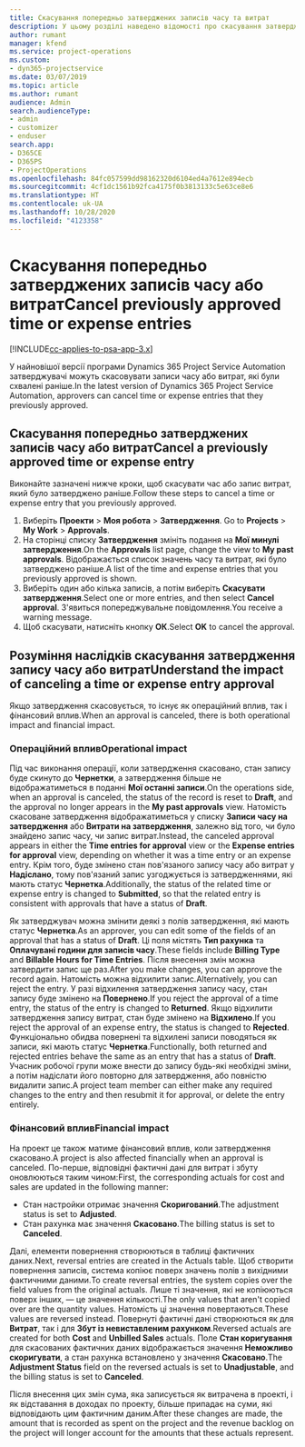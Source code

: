 ```yaml
---
title: Скасування попередньо затверджених записів часу та витрат
description: У цьому розділі наведено відомості про скасування затвердженого часу та транзакцій за витратами проекту.
author: rumant
manager: kfend
ms.service: project-operations
ms.custom:
- dyn365-projectservice
ms.date: 03/07/2019
ms.topic: article
ms.author: rumant
audience: Admin
search.audienceType:
- admin
- customizer
- enduser
search.app:
- D365CE
- D365PS
- ProjectOperations
ms.openlocfilehash: 84fc057599dd98162320d6104ed4a7612e894ecb
ms.sourcegitcommit: 4cf1dc1561b92fca4175f0b3813133c5e63ce8e6
ms.translationtype: HT
ms.contentlocale: uk-UA
ms.lasthandoff: 10/28/2020
ms.locfileid: "4123358"
---
```

# <a name="cancel-previously-approved-time-or-expense-entries"></a><span data-ttu-id="674b7-103">Скасування попередньо затверджених записів часу або витрат</span><span class="sxs-lookup"><span data-stu-id="674b7-103">Cancel previously approved time or expense entries</span></span>

[!INCLUDE[cc-applies-to-psa-app-3.x](../includes/cc-applies-to-psa-app-3x.md)]

<span data-ttu-id="674b7-104">У найновішої версії програми Dynamics 365 Project Service Automation затверджувачі можуть скасовувати записи часу або витрат, які були схвалені раніше.</span><span class="sxs-lookup"><span data-stu-id="674b7-104">In the latest version of Dynamics 365 Project Service Automation, approvers can cancel time or expense entries that they previously approved.</span></span>

## <a name="cancel-a-previously-approved-time-or-expense-entry"></a><span data-ttu-id="674b7-105">Скасування попередньо затверджених записів часу або витрат</span><span class="sxs-lookup"><span data-stu-id="674b7-105">Cancel a previously approved time or expense entry</span></span>

<span data-ttu-id="674b7-106">Виконайте зазначені нижче кроки, щоб скасувати час або запис витрат, який було затверджено раніше.</span><span class="sxs-lookup"><span data-stu-id="674b7-106">Follow these steps to cancel a time or expense entry that you previously approved.</span></span>

1. <span data-ttu-id="674b7-107">Виберіть **Проекти** \> **Моя робота** \> **Затвердження**. </span><span class="sxs-lookup"><span data-stu-id="674b7-107">Go to **Projects** \> **My Work** \> **Approvals**.</span></span>
2. <span data-ttu-id="674b7-108">На сторінці списку **Затвердження** змініть подання на **Мої минулі затвердження**.</span><span class="sxs-lookup"><span data-stu-id="674b7-108">On the **Approvals** list page, change the view to **My past approvals**.</span></span> <span data-ttu-id="674b7-109">Відображається список значень часу та витрат, які було затверджено раніше.</span><span class="sxs-lookup"><span data-stu-id="674b7-109">A list of the time and expense entries that you previously approved is shown.</span></span>
3. <span data-ttu-id="674b7-110">Виберіть один або кілька записів, а потім виберіть **Скасувати затвердження**.</span><span class="sxs-lookup"><span data-stu-id="674b7-110">Select one or more entries, and then select **Cancel approval**.</span></span> <span data-ttu-id="674b7-111">З'явиться попереджувальне повідомлення.</span><span class="sxs-lookup"><span data-stu-id="674b7-111">You receive a warning message.</span></span>
4. <span data-ttu-id="674b7-112">Щоб скасувати, натисніть кнопку **ОК**.</span><span class="sxs-lookup"><span data-stu-id="674b7-112">Select **OK** to cancel the approval.</span></span>

## <a name="understand-the-impact-of-canceling-a-time-or-expense-entry-approval"></a><span data-ttu-id="674b7-113">Розуміння наслідків скасування затвердження запису часу або витрат</span><span class="sxs-lookup"><span data-stu-id="674b7-113">Understand the impact of canceling a time or expense entry approval</span></span>

<span data-ttu-id="674b7-114">Якщо затвердження скасовується, то існує як операційний вплив, так і фінансовий вплив.</span><span class="sxs-lookup"><span data-stu-id="674b7-114">When an approval is canceled, there is both operational impact and financial impact.</span></span>

### <a name="operational-impact"></a><span data-ttu-id="674b7-115">Операційний вплив</span><span class="sxs-lookup"><span data-stu-id="674b7-115">Operational impact</span></span>

<span data-ttu-id="674b7-116">Під час виконання операції, коли затвердження скасовано, стан запису буде скинуто до **Чернетки**, а затвердження більше не відображатиметься в поданні **Мої останні записи**.</span><span class="sxs-lookup"><span data-stu-id="674b7-116">On the operations side, when an approval is canceled, the status of the record is reset to **Draft**, and the approval no longer appears in the **My past approvals** view.</span></span> <span data-ttu-id="674b7-117">Натомість скасоване затвердження відображатиметься у списку **Записи часу на затвердження** або **Витрати на затвердження**, залежно від того, чи було знайдено запис часу, чи запис витрат.</span><span class="sxs-lookup"><span data-stu-id="674b7-117">Instead, the canceled approval appears in either the **Time entries for approval** view or the **Expense entries for approval** view, depending on whether it was a time entry or an expense entry.</span></span> <span data-ttu-id="674b7-118">Крім того, буде змінено стан пов'язаного запису часу або витрат у **Надіслано**, тому пов'язаний запис узгоджується із затвердженнями, які мають статус **Чернетка**.</span><span class="sxs-lookup"><span data-stu-id="674b7-118">Additionally, the status of the related time or expense entry is changed to **Submitted**, so that the related entry is consistent with approvals that have a status of **Draft**.</span></span>

<span data-ttu-id="674b7-119">Як затверджувач можна змінити деякі з полів затвердження, які мають статус **Чернетка**.</span><span class="sxs-lookup"><span data-stu-id="674b7-119">As an approver, you can edit some of the fields of an approval that has a status of **Draft**.</span></span> <span data-ttu-id="674b7-120">Ці поля містять **Тип рахунка** та **Оплачувані години для записів часу**.</span><span class="sxs-lookup"><span data-stu-id="674b7-120">These fields include **Billing Type** and **Billable Hours for Time Entries**.</span></span> <span data-ttu-id="674b7-121">Після внесення змін можна затвердити запис ще раз.</span><span class="sxs-lookup"><span data-stu-id="674b7-121">After you make changes, you can approve the record again.</span></span> <span data-ttu-id="674b7-122">Натомість можна відхилити запис.</span><span class="sxs-lookup"><span data-stu-id="674b7-122">Alternatively, you can reject the entry.</span></span> <span data-ttu-id="674b7-123">У разі відхилення затвердження запису часу, стан запису буде змінено на **Повернено**.</span><span class="sxs-lookup"><span data-stu-id="674b7-123">If you reject the approval of a time entry, the status of the entry is changed to **Returned**.</span></span> <span data-ttu-id="674b7-124">Якщо відхилити затвердження запису витрат, стан буде змінено на **Відхилено**.</span><span class="sxs-lookup"><span data-stu-id="674b7-124">If you reject the approval of an expense entry, the status is changed to **Rejected**.</span></span> <span data-ttu-id="674b7-125">Функціонально обидва повернені та відхилені записи поводяться як записи, які мають статус **Чернетка**.</span><span class="sxs-lookup"><span data-stu-id="674b7-125">Functionally, both returned and rejected entries behave the same as an entry that has a status of **Draft**.</span></span> <span data-ttu-id="674b7-126">Учасник робочої групи може внести до запису будь-які необхідні зміни, а потім надіслати його повторно для затвердження, або повністю видалити запис.</span><span class="sxs-lookup"><span data-stu-id="674b7-126">A project team member can either make any required changes to the entry and then resubmit it for approval, or delete the entry entirely.</span></span>

### <a name="financial-impact"></a><span data-ttu-id="674b7-127">Фінансовий вплив</span><span class="sxs-lookup"><span data-stu-id="674b7-127">Financial impact</span></span>

<span data-ttu-id="674b7-128">На проект це також матиме фінансовий вплив, коли затвердження скасовано.</span><span class="sxs-lookup"><span data-stu-id="674b7-128">A project is also affected financially when an approval is canceled.</span></span> <span data-ttu-id="674b7-129">По-перше, відповідні фактичні дані для витрат і збуту оновлюються таким чином:</span><span class="sxs-lookup"><span data-stu-id="674b7-129">First, the corresponding actuals for cost and sales are updated in the following manner:</span></span>

- <span data-ttu-id="674b7-130">Стан настройки отримає значення **Скоригований**.</span><span class="sxs-lookup"><span data-stu-id="674b7-130">The adjustment status is set to **Adjusted**.</span></span>
- <span data-ttu-id="674b7-131">Стан рахунка має значення **Скасовано**.</span><span class="sxs-lookup"><span data-stu-id="674b7-131">The billing status is set to **Canceled**.</span></span>

<span data-ttu-id="674b7-132">Далі, елементи повернення створюються в таблиці фактичних даних.</span><span class="sxs-lookup"><span data-stu-id="674b7-132">Next, reversal entries are created in the Actuals table.</span></span> <span data-ttu-id="674b7-133">Щоб створити повернення записів, система копіює поверх значень полів з вихідними фактичними даними.</span><span class="sxs-lookup"><span data-stu-id="674b7-133">To create reversal entries, the system copies over the field values from the original actuals.</span></span> <span data-ttu-id="674b7-134">Лише ті значення, які не копіюються поверх інших, — це значення кількості.</span><span class="sxs-lookup"><span data-stu-id="674b7-134">The only values that aren't copied over are the quantity values.</span></span> <span data-ttu-id="674b7-135">Натомість ці значення повертаються.</span><span class="sxs-lookup"><span data-stu-id="674b7-135">These values are reversed instead.</span></span> <span data-ttu-id="674b7-136">Повернуті фактичні дані створюються як для **Витрат**, так і для **Збут із невиставленим рахунком**.</span><span class="sxs-lookup"><span data-stu-id="674b7-136">Reversed actuals are created for both **Cost** and **Unbilled Sales** actuals.</span></span> <span data-ttu-id="674b7-137">Поле **Стан коригування** для скасованих фактичних даних відображається значення **Неможливо скоригувати**, а стан рахунка встановлено у значення **Скасовано**.</span><span class="sxs-lookup"><span data-stu-id="674b7-137">The **Adjustment Status** field on the reversed actuals is set to **Unadjustable**, and the billing status is set to **Canceled**.</span></span>

<span data-ttu-id="674b7-138">Після внесення цих змін сума, яка записується як витрачена в проекті, і як відставання в доходах по проекту, більше припадає на суми, які відповідають цим фактичним даним.</span><span class="sxs-lookup"><span data-stu-id="674b7-138">After these changes are made, the amount that is recorded as spent on the project and the revenue backlog on the project will longer account for the amounts that these actuals represent.</span></span>
